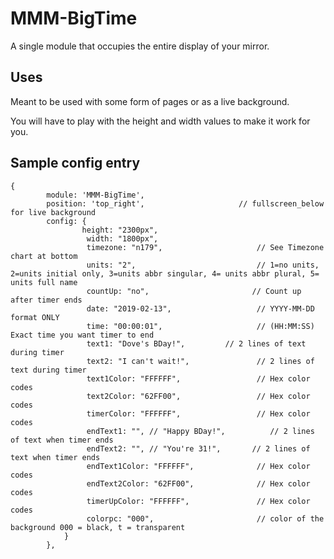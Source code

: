 # MMM-BigTime

A single module that occupies the entire display of your mirror.

## Uses

Meant to be used with some form of pages or as a live background.

You will have to play with the height and width values to make it work for you.

## Sample config entry

```
{
		module: 'MMM-BigTime',
		position: 'top_right',	                   // fullscreen_below for live background
		config: {
				height: "2300px",
				 width: "1800px",
				 timezone: "n179",                     // See Timezone chart at bottom
				 units: "2",                           // 1=no units, 2=units initial only, 3=units abbr singular, 4= units abbr plural, 5= units full name
				 countUp: "no",                       // Count up after timer ends
				 date: "2019-02-13",                   // YYYY-MM-DD format ONLY
				 time: "00:00:01",                     // (HH:MM:SS)    Exact time you want timer to end
				 text1: "Dove's BDay!",         // 2 lines of text during timer
				 text2: "I can't wait!",               // 2 lines of text during timer
				 text1Color: "FFFFFF",                 // Hex color codes
				 text2Color: "62FF00",                 // Hex color codes
				 timerColor: "FFFFFF",                 // Hex color codes
				 endText1: "", // "Happy BDay!",          // 2 lines of text when timer ends
				 endText2: "", // "You're 31!",       // 2 lines of text when timer ends
				 endText1Color: "FFFFFF",              // Hex color codes
				 endText2Color: "62FF00",              // Hex color codes
				 timerUpColor: "FFFFFF",               // Hex color codes
				 colorpc: "000",                       // color of the background 000 = black, t = transparent
			}
		},
```
